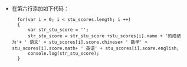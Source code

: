 - 在第六行添加如下代码：

        for(var i = 0; i < stu_scores.length; i ++)
        {
            var str_stu_score = '';
            str_stu_score = str_stu_score +stu_scores[i].name + '的成绩为'+ ' 语文' + stu_scores[i].score.chinese+ ' 数学' + stu_scores[i].score.math+ ' 英语' + stu_scores[i].score.english;
            console.log(str_stu_score);
        }